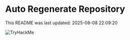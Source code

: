 # Auto Regenerate Repository

This README was last updated: 2025-08-08 22:09:20

 ![TryHackMe](https://tryhackme.com/badge/533634)